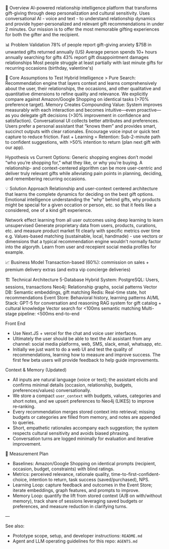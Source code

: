 🎯 Overview
AI-powered relationship intelligence platform that transforms gift-giving through deep personalization and cultural sensitivity. Uses conversational AI - voice and text - to understand relationship dynamics and provide hyper-personalized and relevant gift recommendations in under 2 minutes. Our mission is to offer the most memorable gifting experiences for both the gifter and the recipient.

📊 Problem Validation
78% of people report gift-giving anxiety
$75B in unwanted gifts returned annually (US)
Average person spends 10+ hours annually searching for gifts
43% report gift disappointment damages relationships
Most people struggle at least partially with last minute gifts for recurring occasions (birthday, valentine's)

🔬 Core Assumptions to Test
Hybrid Intelligence > Pure Search: Recommendation engine that layers context and learns comprehensively about the user, their relationships, the occasions, and other qualitative and quantitative dimensions to refine quality and relevance. We explicitly compare against Amazon/Google Shopping on identical tasks (>70% preference target).
Memory Creates Compounding Value: System improves measurably with each interaction and becomes intuitive—even proactive—as you delegate gift decisions (>30% improvement in confidence and satisfaction).
Conversational UI collects better attributes and preferences. Users prefer a personal assistant that “knows them” and provides smart, succinct outputs with clear rationales. Encourage voice input or quick text capture to reduce friction.
Fast + Learning = Retention: Sub-2-minute path to confident suggestions, with >50% intention to return (plan next gift with our app).

Hypothesis vs Current Options: Generic shopping engines don’t model “who you’re shopping for,” what they like, or why you’re buying. A relationship- and context-centered algorithm can be more user-centric and deliver truly relevant gifts while alleviating pain points in planning, deciding, and remembering recurring occasions.

💡 Solution Approach
Relationship and user-context centered architecture that learns the complete dynamics for deciding on the best gift options.
Emotional intelligence understanding the "why" behind gifts, why products might be special for a given occation or person, etc. so that it feels like a considered, one of a kind gift experience.

Network effect learning from all user outcomes using deep learning to learn unsupervised
Generate proprietary data from users, products, curations, etc. and measure product market fit clearly with specific metrics over time 
e.g. Values-based matching (sustainable, local, handmade) - use vectors or dimensions that a typical recommendation engine wouldn't normally factor into the algoryth. Learn from user and recepient social media profiles for example.

📈 Business Model
Transaction-based (60%): commission on sales + premium delivery extras (and extra vip concierge deliveries)

🏗 Technical Architecture
5-Database Hybrid System:
PostgreSQL: Users, sessions, transactions
Neo4j: Relationship graphs, social patterns
Vector DB: Semantic embeddings, gift matching
Redis: Real-time state, hot recommendations
Event Store: Behavioral history, learning patterns
AI/ML Stack:
GPT-5 for conversation and reasoning
RAG system for gift catalog + cultural knowledge
Vector search for <100ms semantic matching
Multi-stage pipeline: <500ms end-to-end


Front End
- Use Next.JS + vercel for the chat and voice user interfaces. 
- Ultimately the user should be able to text the AI assistant from any channel: social media platforms, web, SMS, slack, email, whatsapp, etc. 
- Initially we just want to do a web UI and test the quality of recommendations, learning how to measure and improve success. The first few beta users will provide feedback to help guide improvements. 

Context & Memory (Updated)
- All inputs are natural language (voice or text); the assistant elicits and confirms minimal details (occasion, relationship, budgets, preferences/values) conversationally.
- We store a compact `user_context` with budgets, values, categories and short notes, and we upsert preferences to Neo4j (LIKES) to improve re‑ranking.
- Every recommendation merges stored context into retrieval; missing budgets or categories are filled from memory, and notes are appended to queries.
- Short, empathetic rationales accompany each suggestion; the system respects cultural sensitivity and avoids biased phrasing.
- Conversation turns are logged minimally for evaluation and iterative improvement.

📏 Measurement Plan
- Baselines: Amazon/Google Shopping on identical prompts (recipient, occasion, budget, constraints) with blind ratings.
- Metrics: perceived relevance, rationale quality, time-to-first-confident-choice, intention to return, task success (saved/purchased), NPS.
- Learning Loop: capture feedback and outcomes in the Event Store; iterate embeddings, graph features, and prompts to improve.
 - Memory Loop: quantify the lift from stored context (A/B on with/without memory), track share of sessions leveraging saved budgets or preferences, and measure reduction in clarifying turns.

—

See also:
- Prototype scope, setup, and developer instructions: `README.md`
- Agent and LLM operating guidelines for this repo: `AGENTS.md`
